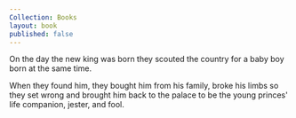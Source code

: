 ```yaml
---
Collection: Books
layout: book
published: false
---
```

On the day the new king was born they scouted the country for a baby boy born at the same time.

When they found him, they bought him from his family, broke his limbs so they set wrong and brought him back to the palace to be the young princes' life companion, jester, and fool.
